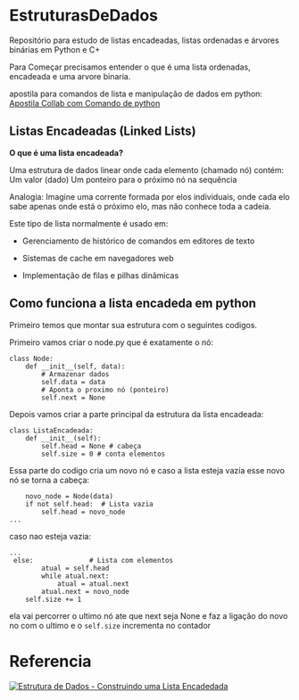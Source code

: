 # EstruturasDeDados
Repositório para estudo de listas encadeadas, listas ordenadas e árvores binárias em Python e C+

Para Começar precisamos entender o que é uma lista ordenadas, encadeada e uma arvore binaria.


apostila para comandos de lista e manipulação de dados em python:
[Apostila Collab com Comando de python](https://colab.research.google.com/drive/1OPTb05wEx_ZismDnQayHkC3HCFNdMw1K?usp=sharing) 



## Listas Encadeadas (Linked Lists)
**O que é uma lista encadeada?**

Uma estrutura de dados linear onde cada elemento (chamado nó) contém:
Um valor (dado)
Um ponteiro para o próximo nó na sequência

Analogia:
Imagine uma corrente formada por elos individuais, onde cada elo sabe apenas onde está o próximo elo, mas não conhece toda a cadeia.

Este tipo de lista normalmente é usado em:

* Gerenciamento de histórico de comandos em editores de texto

* Sistemas de cache em navegadores web

* Implementação de filas e pilhas dinâmicas

## Como funciona a lista encadeda em python
Primeiro temos que montar sua estrutura com o seguintes codigos.


Primeiro vamos criar o node.py que é exatamente o nó:
~~~
class Node:
    def __init__(self, data):
        # Armazenar dados
        self.data = data
        # Aponta o proximo nó (ponteiro)
        self.next = None
~~~
Depois vamos criar a parte principal da estrutura da lista encadeada:
~~~
class ListaEncadeada:
    def __init__(self):
        self.head = None # cabeça
        self.size = 0 # conta elementos
~~~~
Essa parte do codigo cria um novo nó e caso a lista esteja vazia esse novo nó se torna a cabeça:
```
    novo_node = Node(data)
    if not self.head:  # Lista vazia
        self.head = novo_node
...
```

caso nao esteja vazia:

```
...
 else:              # Lista com elementos
        atual = self.head
        while atual.next:
            atual = atual.next
        atual.next = novo_node
    self.size += 1
```

ela vai percorrer o ultimo nó ate que next seja None
e faz a ligação do novo no com o ultimo
e o `self.size` incrementa no contador



# Referencia
[![Estrutura de Dados - Construindo uma Lista Encadedada](https://i.ytimg.com/an_webp/jIM87UqOq3g/mqdefault_6s.webp?du=3000&sqp=CPig574G&rs=AOn4CLD4hrvb8MdNcjbjbp02hNSBzhr_UA)](https://www.youtube.com/embed/jIM87UqOq3g?si=h5vkES8pPcrSLjCB)

